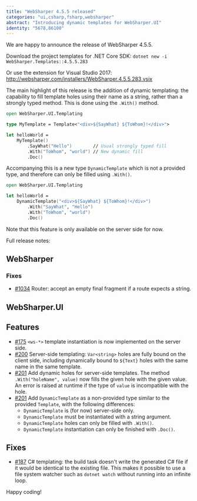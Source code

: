 ```yaml
---
title: "WebSharper 4.5.5 released"
categories: "ui,csharp,fsharp,websharper"
abstract: "Introducing dynamic templates for WebSharper.UI"
identity: "5678,86100"
---
```

We are happy to announce the release of WebSharper 4.5.5.

Download the project templates for .NET Core SDK: `dotnet new -i WebSharper.Templates::4.5.5.283`

Or use the extension for Visual Studio 2017: http://websharper.com/installers/WebSharper.4.5.5.283.vsix

The main highlight of this release is the addition of dynamic templating: the capability to fill template holes using their name as a string, rather than a strongly typed method. This is done using the `.With()` method.

```fsharp
open WebSharper.UI.Templating

type MyTemplate = Template<"<div>${SayWhat} ${ToWhom}!</div>">

let helloWorld =
    MyTemplate()
        .SayWhat("Hello")        // Usual strongly typed fill
        .With("ToWhom", "world") // New dynamic fill
        .Doc()
```

Accompanying this is a new type `DynamicTemplate` which is not a provided type, and therefore can only be filled using `.With()`.

```fsharp
open WebSharper.UI.Templating

let helloWorld =
    DynamicTemplate("<div>${SayWhat} ${ToWhom}!</div>")
        .With("SayWhat", "Hello")
        .With("ToWhom", "world")
        .Doc()
```

Note that this feature is only available on the server side for now.

Full release notes:

## WebSharper

### Fixes

* [#1034](https://github.com/dotnet-websharper/core/issues/1034) Router: accept an empty final fragment if a route expects a string.

## WebSharper.UI

## Features

* [#175](https://github.com/dotnet-websharper/ui/issues/175) `<ws-*>` template instantiation is now implemented on the server side.
* [#200](https://github.com/dotnet-websharper/ui/issues/200) Server-side templating: `Var<string>` holes are fully bound on the client side, including dynamically bound to `${Text}` holes with the same name in the same template.
* [#201](https://github.com/dotnet-websharper/ui/issues/201) Add dynamic holes for server-side templates. The method `.With("holeName", value)` now fills the given hole with the given value. An error is raised at runtime if the type of `value` is incompatible with the hole.
* [#201](https://github.com/dotnet-websharper/ui/issues/201) Add `DynamicTemplate` as a non-provided type similar to the provided `Template`, with the following differences:
    * `DynamicTemplate` is (for now) server-side only.
    * `DynamicTemplate` must be instantiated with a string argument.
    * `DynamicTemplate` holes can only be filled with `.With()`.
    * `DynamicTemplate` instantiation can only be finished with `.Doc()`.

## Fixes


* [#187](https://github.com/dotnet-websharper/ui/issues/187) C# templating: the build task doesn't write the generated C# file if it would be identical to the existing file. This makes it possible to use a file system watcher such as `dotnet watch` without running into an infinite loop.

Happy coding!